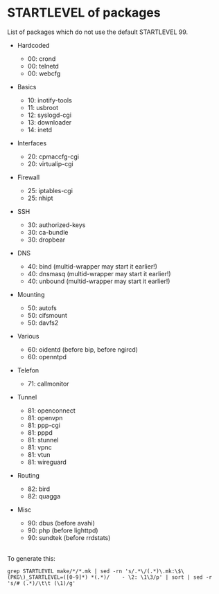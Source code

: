# STARTLEVEL of packages
List of packages which do not use the default STARTLEVEL 99.

 * Hardcoded
    - 00: crond
    - 00: telnetd
    - 00: webcfg

 * Basics
    - 10: inotify-tools
    - 11: usbroot
    - 12: syslogd-cgi
    - 13: downloader
    - 14: inetd

 * Interfaces
    - 20: cpmaccfg-cgi
    - 20: virtualip-cgi
 * Firewall
    - 25: iptables-cgi
    - 25: nhipt

 * SSH
    - 30: authorized-keys
    - 30: ca-bundle
    - 30: dropbear

 * DNS
    - 40: bind           (multid-wrapper may start it earlier!)
    - 40: dnsmasq        (multid-wrapper may start it earlier!)
    - 40: unbound        (multid-wrapper may start it earlier!)

 * Mounting
    - 50: autofs
    - 50: cifsmount
    - 50: davfs2

 * Various
    - 60: oidentd        (before bip, before ngircd)
    - 60: openntpd

 * Telefon
    - 71: callmonitor
 * Tunnel
    - 81: openconnect
    - 81: openvpn
    - 81: ppp-cgi
    - 81: pppd
    - 81: stunnel
    - 81: vpnc
    - 81: vtun
    - 81: wireguard
 * Routing
    - 82: bird
    - 82: quagga

 * Misc
    - 90: dbus           (before avahi)
    - 90: php            (before lighttpd)
    - 90: sundtek        (before rrdstats)

<br>To generate this:<br>
```
grep STARTLEVEL make/*/*.mk | sed -rn 's/.*\/(.*)\.mk:\$\(PKG\)_STARTLEVEL=([0-9]*) *(.*)/    - \2: \1\3/p' | sort | sed -r 's/# (.*)/\t\t (\1)/g'
```

